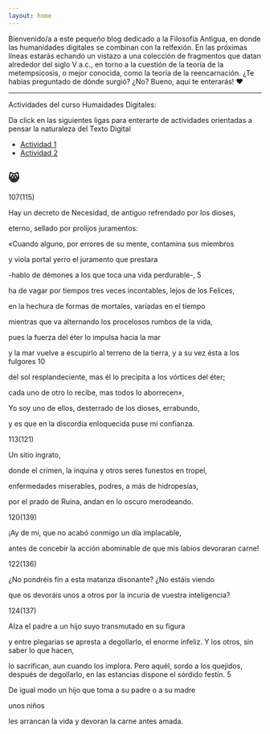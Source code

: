 ```yaml
---
layout: home
---
```


Bienvenido/a a este pequeño blog dedicado a la Filosofía Antigua, en donde las humanidades digitales se combinan con la relfexión.
En las próximas líneas estarás echando un vistazo a una colección de fragmentos que datan alrededor del siglo V a.c., en torno a
la cuestión de la teoría de la metempsicosis, o mejor conocida, como la teoría de la reencarnación. ¿Te habías preguntado de dónde
surgió? ¿No? Bueno, aquí te enterarás! ❤️

---
Actividades del curso Humaidades Digitales:


Da click en las siguientes ligas para enterarte de actividades orientadas a pensar la naturaleza del Texto Digital

- [Actividad 1](https://docs.google.com/document/d/1MbotJzewdvXEE1eV8s56UZrFhpG75zNrph3QI81U1OY/edit)
- [Actividad 2](https://docs.google.com/presentation/d/1hEoJQiTYMGfjNjHCyecqLppD_1H0Fyw_CP7ENhacau4/edit#slide=id.p1)

😸
---
<title>Fragmentos presocráticos: Empédocles de Agrigento</title>

107(115)

Hay un decreto de Necesidad, de antiguo refrendado por los dioses,

eterno, sellado por prolijos juramentos:

«Cuando alguno, por errores de su mente, contamina sus miembros

y viola portal yerro el juramento que prestara 

-hablo de démones a los que toca una vida perdurable-,                                   5 

ha de vagar por tiempos tres veces incontables, lejos de los Felices,

en la hechura de formas de mortales, variadas en el tiempo

mientras que va alternando los procelosos rumbos de la vida,

pues la fuerza del éter lo impulsa hacia la mar

y la mar vuelve a escupirlo al terreno de la tierra, y a su vez ésta a los fulgores      10

del sol resplandeciente, mas él lo precipita a los vórtices del éter;

cada uno de otro lo recibe, mas todos lo aborrecen», 

Yo soy uno de ellos, desterrado de los dioses, errabundo,

y es que en la discordia enloquecida puse mi confianza.


113(121)

Un sitio ingrato,

donde el crimen, la inquina y otros seres funestos en tropel,

enfermedades miserables, podres, a más de hidropesías,

por el prado de Ruina, andan en lo oscuro merodeando.

120(139)

¡Ay de mí, que no acabó conmigo un día implacable,

antes de concebir la acción abominable de que mis labios devoraran carne!

122(136)

¿No pondréis fin a esta matanza disonante? ¿No estáis viendo

que os devoráis unos a otros por la incuria de vuestra inteligencia?

124(137)

Alza el padre a un hijo suyo transmutado en su figura

y entre plegarias se apresta a degollarlo, el enorme infeliz. Y los otros, sin saber lo que hacen,

lo sacrifican, aun cuando los implora. Pero aquél, sordo a los quejidos,
después de degollarlo, en las estancias dispone el sórdido festín.                                        5

De igual modo un hijo que toma a su padre o a su madre

unos niños

les arrancan la vida y devoran la carne antes amada.


